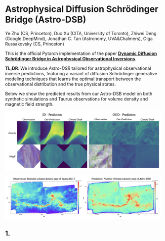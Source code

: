 # Astrophysical Diffusion Schrödinger Bridge (Astro-DSB)

Ye Zhu (CS, Princeton), Duo Xu (CITA, University of Toronto), Zhiwei Deng (Google DeepMind), Jonathan C. Tan (Astronomy, UVA&Chalmers), Olga Russakovsky (CS, Princeton)

This is the official Pytorch implementation of the paper **[Dynamic Diffusion Schrödinger Bridge in Astrophysical Observational Inversions](https://www.arxiv.org/abs/2506.08065)**.

**TL;DR**: We introduce *Astro-DSB* tailored for astrophysical observational inverse predictions, featuring a variant of diffusion Schrödinger generative modeling techniques that learns the optimal transport between the observational distribution and the true physical states.

Below we show the predicted results from our Astro-DSB model on both synthetic simulations and Taurus observations for volume density and magnetic field strength.

<p align="center">
    <img src="assets/results.png" width="750">

 <p align="center">
    <img src="assets/taurus.png" width="750">


## 1. 
